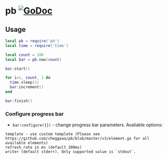 # pb [![GoDoc](https://godoc.org/github.com/venerasf/go-lua-libs/strings?status.svg)](https://godoc.org/github.com/venerasf/go-lua-libs/pb)

## Usage

```lua
local pb = require('pb')
local time = require('time')

local count = 100
local bar = pb.new(count)

bar:start()

for i=1, count, 1 do
  time.sleep(1)
  bar:increment()
end

bar:finish()
```

### Configure progress bar
- `bar:configure({})` - change progress bar parameters. Avaliable options:
```
template - use custom template (Please see https://github.com/cheggaaa/pb/blob/master/v3/element.go for all available elements)
refresh_rate in ms (default 200ms)
writer (default stderr). Only supported value is `stdout`.
```
